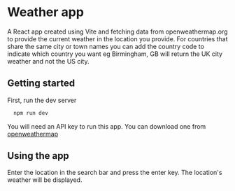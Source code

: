 # Weather app

A React app created using Vite and fetching data from openweathermap.org to provide the
current weather in the location you provide. For countries that share the same city or town names you can add the country code to indicate which country you want eg Birmingham, GB will return the UK city weather and not the US city.

## Getting started

First, run the dev server
```bash
  npm run dev
```

You will need an API key to run this app. You can download one from [openweathermap]('https://openweathermap.org/api')

## Using the app

Enter the location in the search bar and press the enter key. The location's weather will be displayed.
